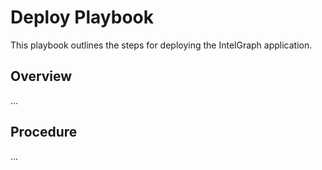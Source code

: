 # Deploy Playbook

This playbook outlines the steps for deploying the IntelGraph application.

## Overview

...

## Procedure

...
